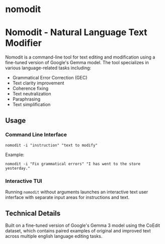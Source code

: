 # nomodit

# Nomodit - Natural Language Text Modifier

Nomodit is a command-line tool for text editing and modification using a fine-tuned version of Google's Gemma model. The tool specializes in various language-related tasks including:

- Grammatical Error Correction (GEC)
- Text clarity improvement
- Coherence fixing
- Text neutralization
- Paraphrasing
- Text simplification

## Usage

### Command Line Interface
```
nomodit -i "instruction" "text to modify"
```

Example:
```
nomodit -i "Fix grammatical errors" "I has went to the store yesterday."
```

### Interactive TUI
Running `nomodit` without arguments launches an interactive text user interface with separate input areas for instructions and text.

## Technical Details
Built on a fine-tuned version of Google's Gemma 3 model using the CoEdit dataset, which contains paired examples of original and improved text across multiple english language editing tasks. 